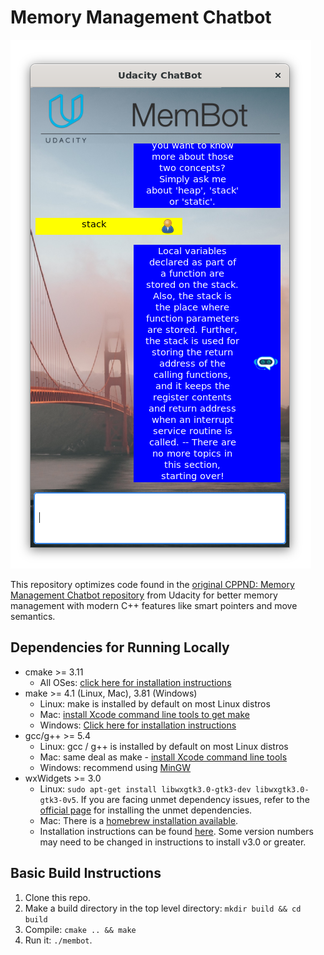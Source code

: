 # Memory Management Chatbot

![Chatbot](images/chatbot-screenshot.png)

This repository optimizes code found in the
[original CPPND: Memory Management Chatbot repository](https://github.com/udacity/CppND-Memory-Management-Chatbot) from
Udacity for better memory management with modern C++ features like smart pointers and move semantics.

## Dependencies for Running Locally

* cmake >= 3.11
    * All OSes: [click here for installation instructions](https://cmake.org/install/)
* make >= 4.1 (Linux, Mac), 3.81 (Windows)
    * Linux: make is installed by default on most Linux distros
    * Mac: [install Xcode command line tools to get make](https://developer.apple.com/xcode/features/)
    * Windows: [Click here for installation instructions](http://gnuwin32.sourceforge.net/packages/make.htm)
* gcc/g++ >= 5.4
    * Linux: gcc / g++ is installed by default on most Linux distros
    * Mac: same deal as make - [install Xcode command line tools](https://developer.apple.com/xcode/features/)
    * Windows: recommend using [MinGW](http://www.mingw.org/)
* wxWidgets >= 3.0
    * Linux: `sudo apt-get install libwxgtk3.0-gtk3-dev libwxgtk3.0-gtk3-0v5`. If you are facing unmet dependency
      issues, refer to the [official page](https://wiki.codelite.org/pmwiki.php/Main/WxWidgets30Binaries#toc2) for
      installing the unmet dependencies.
    * Mac: There is a [homebrew installation available](https://formulae.brew.sh/formula/wxmac).
    * Installation instructions can be found [here](https://wiki.wxwidgets.org/Install). Some version numbers may need
      to be changed in instructions to install v3.0 or greater.

## Basic Build Instructions

1. Clone this repo.
2. Make a build directory in the top level directory: `mkdir build && cd build`
3. Compile: `cmake .. && make`
4. Run it: `./membot`.
